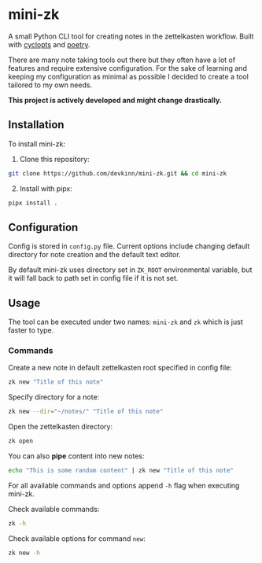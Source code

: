 # mini-zk

A small Python CLI tool for creating notes in the zettelkasten workflow. Built with [cyclopts](https://github.com/BrianPugh/cyclopts) and [poetry](https://github.com/python-poetry/poetry).

There are many note taking tools out there but they often have a lot of features and require extensive configuration. For the sake of learning and keeping my configuration as minimal as possible I decided to create a tool tailored to my own needs.

**This project is actively developed and might change drastically.**

## Installation

To install mini-zk:

1. Clone this repository:

```bash
git clone https://github.com/devkinn/mini-zk.git && cd mini-zk
```

2. Install with pipx:

```bash
pipx install .
```

## Configuration

Config is stored in `config.py` file. Current options include changing default directory for note creation and the default text editor.

By default mini-zk uses directory set in `ZK_ROOT` environmental variable, but it will fall back to path set in config file if it is not set.

## Usage

The tool can be executed under two names: `mini-zk` and `zk` which is just faster to type.

### Commands

Create a new note in default zettelkasten root specified in config file:

```bash
zk new "Title of this note"
```

Specify directory for a note:

```bash
zk new --dir="~/notes/" "Title of this note"
```

Open the zettelkasten directory:

```bash
zk open
```

You can also **pipe** content into new notes:

```bash
echo "This is some random content" | zk new "Title of this note"
```

For all available commands and options append `-h` flag when executing mini-zk.

Check available commands:

```bash
zk -h
```

Check available options for command `new`:

```bash
zk new -h
```
